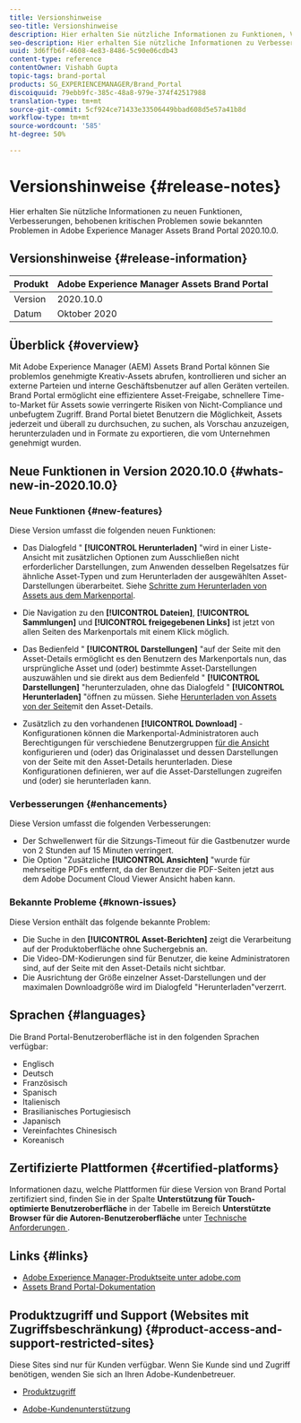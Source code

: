```yaml
---
title: Versionshinweise
seo-title: Versionshinweise
description: Hier erhalten Sie nützliche Informationen zu Funktionen, Verbesserungen, behobenen kritischen Problemen sowie bekannten Problemen in Adobe Experience Manager Assets Brand Portal 2020.10.0.
seo-description: Hier erhalten Sie nützliche Informationen zu Verbesserungen, behobenen kritischen Problemen sowie bekannten Problemen in Adobe Experience Manager Assets Brand Portal 2020.10.0.
uuid: 3d6ffb6f-4608-4e83-8486-5c90e06cdb43
content-type: reference
contentOwner: Vishabh Gupta
topic-tags: brand-portal
products: SG_EXPERIENCEMANAGER/Brand_Portal
discoiquuid: 79ebb9fc-385c-48a8-979e-374f42517988
translation-type: tm+mt
source-git-commit: 5cf924ce71433e33506449bbad608d5e57a41b8d
workflow-type: tm+mt
source-wordcount: '585'
ht-degree: 50%

---
```



# Versionshinweise {#release-notes}

Hier erhalten Sie nützliche Informationen zu neuen Funktionen, Verbesserungen, behobenen kritischen Problemen sowie bekannten Problemen in Adobe Experience Manager Assets Brand Portal 2020.10.0.

## Versionshinweise {#release-information}

| Produkt | Adobe Experience Manager Assets Brand Portal |
|---|---|
| Version | 2020.10.0 |
| Datum            | Oktober 2020 |

## Überblick {#overview}

Mit Adobe Experience Manager (AEM) Assets Brand Portal können Sie problemlos genehmigte Kreativ-Assets abrufen, kontrollieren und sicher an externe Parteien und interne Geschäftsbenutzer auf allen Geräten verteilen. Brand Portal ermöglicht eine effizientere Asset-Freigabe, schnellere Time-to-Market für Assets sowie verringerte Risiken von Nicht-Compliance und unbefugtem Zugriff. Brand Portal bietet Benutzern die Möglichkeit, Assets jederzeit und überall zu durchsuchen, zu suchen, als Vorschau anzuzeigen, herunterzuladen und in Formate zu exportieren, die vom Unternehmen genehmigt wurden.

## Neue Funktionen in Version 2020.10.0 {#whats-new-in-2020.10.0}

### Neue Funktionen {#new-features}

Diese Version umfasst die folgenden neuen Funktionen:

* Das Dialogfeld &quot; **[!UICONTROL Herunterladen]** &quot;wird in einer Liste-Ansicht mit zusätzlichen Optionen zum Ausschließen nicht erforderlicher Darstellungen, zum Anwenden desselben Regelsatzes für ähnliche Asset-Typen und zum Herunterladen der ausgewählten Asset-Darstellungen überarbeitet. Siehe [Schritte zum Herunterladen von Assets aus dem Markenportal](https://docs.adobe.com/content/help/en/experience-manager-brand-portal/using/download/brand-portal-download-assets.html#download-assets).

<!--
* The new **[!UICONTROL Download]** dialog now appears with all the renditions of the selected assets or folders containing assets in a list view, wherein the Brand Portal users can apply same set of renditions for similar asset types and download the selected asset renditions. 
-->

* Die Navigation zu den **[!UICONTROL Dateien]**, **[!UICONTROL Sammlungen]** und **[!UICONTROL freigegebenen Links]** ist jetzt von allen Seiten des Markenportals mit einem Klick möglich.

* Das Bedienfeld &quot; **[!UICONTROL Darstellungen]** &quot;auf der Seite mit den Asset-Details ermöglicht es den Benutzern des Markenportals nun, das ursprüngliche Asset und (oder) bestimmte Asset-Darstellungen auszuwählen und sie direkt aus dem Bedienfeld &quot; **[!UICONTROL Darstellungen]** &quot;herunterzuladen, ohne das Dialogfeld &quot; **[!UICONTROL Herunterladen]** &quot;öffnen zu müssen. Siehe [Herunterladen von Assets von der Seite](https://docs.adobe.com/content/help/en/experience-manager-brand-portal/using/download/brand-portal-download-assets.html#download-assets-from-asset-details-page)mit den Asset-Details.

<!--
Brand Portal users can exclude specific renditions which are not required and directly download the original asset and its renditions from the **[!UICONTROL Renditions]** panel on the asset details page. 
-->

* Zusätzlich zu den vorhandenen **[!UICONTROL Download]** -Konfigurationen können die Markenportal-Administratoren auch Berechtigungen für verschiedene Benutzergruppen [für die Ansicht](https://docs.adobe.com/content/help/en/experience-manager-brand-portal/using/download/brand-portal-download-assets.html#configure-download-permissions) konfigurieren und (oder) das Originalasset und dessen Darstellungen von der Seite mit den Asset-Details herunterladen. Diese Konfigurationen definieren, wer auf die Asset-Darstellungen zugreifen und (oder) sie herunterladen kann.

### Verbesserungen {#enhancements}

Diese Version umfasst die folgenden Verbesserungen:

* Der Schwellenwert für die Sitzungs-Timeout für die Gastbenutzer wurde von 2 Stunden auf 15 Minuten verringert.
* Die Option &quot;Zusätzliche **[!UICONTROL Ansichten]** &quot;wurde für mehrseitige PDFs entfernt, da der Benutzer die PDF-Seiten jetzt aus dem Adobe Document Cloud Viewer Ansicht haben kann.


<!--
### Critical Issues Fixed {#critical-issues-fixed}

This release includes fixes to the following critical issue:

* The users are not able to view the PDF pages if the PDF contains sub assets.
-->

### Bekannte Probleme {#known-issues}

Diese Version enthält das folgende bekannte Problem:

* Die Suche in den **[!UICONTROL Asset-Berichten]** zeigt die Verarbeitung auf der Produktoberfläche ohne Suchergebnis an.
* Die Video-DM-Kodierungen sind für Benutzer, die keine Administratoren sind, auf der Seite mit den Asset-Details nicht sichtbar.
* Die Ausrichtung der Größe einzelner Asset-Darstellungen und der maximalen Downloadgröße wird im Dialogfeld &quot;Herunterladen&quot;verzerrt.



<!--
* Download Settings configuration to configure asset download from Brand Portal. Fast download, custom renditions, and system renditions are the available configurations. 
-->

<!--
* Document Viewer has been introduced to enhance the PDF viewing experience. New options are available for viewing the PDF files in Brand Portal.

* Advances in the asset download process which improves the Brand Portal user experience while [downloading assets from Brand Portal](brand-portal-download-assets.md). Brand Portal administrators can configure **[!UICONTROL Fast Download]**, **[!UICONTROL Custom Renditions]**, and **[!UICONTROL System Renditions]** from the **[!UICONTROL Download]** settings. 

For details, see [what's new in Brand Portal 6.4.7](whats-new.md). 

### Critical Issues Fixed {#critical-issues-fixed-647}

This release includes fixes to the following critical issues:

* The viewer users are not permitted to share link for collections but the option to share is visible to them on the product interface.

* The **[!UICONTROL Download]** button on the options bar does not list all the licensed assets of the selected folder.

* The search takes longer to show the results for certain keywords.

* The **[!UICONTROL Agree]** and **[!UICONTROL Disagree]** check boxes does not appear on bulk selection of licensed and unlicensed assets during download.

* Filter-based search shows processing on the product interface with no search result. 

* The assets do not download from share link if the shared folder contains numerous and large assets.


### Known Issues {#known-issues-647}

This release includes the following known issues:

* If multiple assets are selected, license text does not appear on clicking Terms and Conditions on the license agreement page during download using share link.   

-->

## Sprachen {#languages}

Die Brand Portal-Benutzeroberfläche ist in den folgenden Sprachen verfügbar:

* Englisch
* Deutsch
* Französisch
* Spanisch
* Italienisch
* Brasilianisches       Portugiesisch
* Japanisch
* Vereinfachtes Chinesisch
* Koreanisch

## Zertifizierte Plattformen                {#certified-platforms}

Informationen dazu, welche Plattformen für diese Version von Brand Portal zertifiziert sind, finden Sie in der Spalte **Unterstützung für Touch-optimierte Benutzeroberfläche** in der Tabelle im Bereich **Unterstützte Browser für die Autoren-Benutzeroberfläche** unter [Technische Anforderungen ](https://helpx.adobe.com/de/experience-manager/6-4/sites/deploying/using/technical-requirements.html).

## Links {#links}

* [Adobe Experience Manager-Produktseite unter adobe.com](http://www.adobe.com/de/marketing-cloud/experience-manager.html)
* [Assets Brand Portal-Dokumentation](https://helpx.adobe.com/de/experience-manager/brand-portal/user-guide.html)

## Produktzugriff und Support (Websites mit Zugriffsbeschränkung) {#product-access-and-support-restricted-sites}

Diese Sites sind nur für Kunden verfügbar. Wenn Sie Kunde sind und Zugriff benötigen, wenden Sie sich an Ihren Adobe-Kundenbetreuer.

<!--
* [https://daycare.day.com](https://daycare.day.com) 
-->

* [Produktzugriff](https://login.marketing.adobe.com)

* [Adobe-Kundenunterstützung](https://helpx.adobe.com/de/contact.html)
